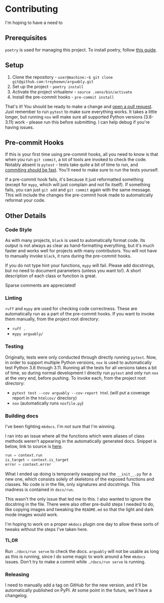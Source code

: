 # Contributing

I'm hoping to have a need to

## Prerequisites

`poetry` is used for managing this project. To install poetry, follow
[this guide](https://python-poetry.org/docs/#installation).

## Setup

1. Clone the repository - `user@machine:~$ git clone git@github.com:treykeown/arguably.git`
2. Set up the project - `poetry install`
3. Activate the project virtualenv - `source .venv/bin/activate`
4. Install the pre-commit hooks - `pre-commit install`

That's it! You should be ready to make a change and [open a pull request](https://github.com/treykeown/arguably/pulls).
Just remember to run `pytest` to make sure everything works. It takes a little longer, but running `nox` will make sure
all supported Python versions (3.8-3.11) work - please run this before submitting. I can help debug if you're having
issues.

## Pre-commit Hooks

If this is your first time using pre-commit hooks, all you need to know is that when you run `git commit`, a lot of
tools are invoked to check the code. Notably absent is `pytest` - tests take quite a bit of time to run, and
[commiting should be fast](https://github.com/pre-commit/pre-commit-hooks/issues/291#issuecomment-394167917). You'll
need to make sure to run the tests yourself.

If a pre-commit hook fails, it's because it just reformatted something (except for `mypy`, which will just complain and
not fix itself). If something fails, you can just `git add` and `git commit` again with the same message. This will
include the changes the pre-commit hook made to automatically reformat your code.

## Other Details

### Code Style

As with many projects, `black` is used to automatically format code. Its output is not always as clear as
hand-formatting everything, but it's much faster and works well for projects with many contributors. You will not have
to manually invoke `black`, it runs during the pre-commit hooks.

If you do not type hint your functions, `mypy` will fail. Please add docstrings, but no need to document parameters
(unless you want to!). A short description of each class or function is great.

Sparse comments are appreciated!

### Linting

`ruff` and `mypy` are used for checking code correctness. These are automatically run as a part of the pre-commit hooks.
If you want to invoke them manually, from the project root directory:

* `ruff .`
* `mypy arguably/`

### Testing

Originally, tests were only conducted through directly running `pytest`. Now, in order to support multiple Python
versions, `nox` is used to automatically test Python 3.8 through 3.11. Running all the tests for all versions takes a
bit of time, so during normal development I directly run `pytest` and only run `nox` at the very end, before pushing. To
invoke each, from the project root directory:

* `pytest test --cov arguably --cov-report html` (will put a coverage report in the `htmlcov/` directory)
* `nox` (automatically runs `noxfile.py`)

### Building docs

I've been fighting `mkdocs`. I'm not sure that I'm winning.

I ran into an issue where all the functions which were aliases of class methods weren't appearing in the automatically
generated docs. Snippet is below, link to source is [here](https://github.com/treykeown/arguably/blob/9c3655480aaa2bdd714db209de4ed7b74f8f1fd5/arguably/_context.py#L784-L786).

```python
run = context.run
is_target = context.is_target
error = context.error
```

What I ended up doing is temporarily swapping out the `__init__.py` for a new one, which consists solely of skeletons of
the exposed functions and classes. No code is in the file, only signatures and docstrings. This madness is contained in
`docs/run`.

This wasn't the only issue that led me to this. I also wanted to ignore the docstring in the file. There were also other
pre-build steps I needed to do, like copying images and tweaking the `README.md` so that the light and dark mode images
would work.

I'm hoping to work on a proper `mkdocs` plugin one day to allow these sorts of tweaks without the steps I've taken here.

#### TL;DR

Run `./docs/run serve` to check the docs. `arguably` will not be usable as long as this is running, since I do some
magic to work around a few `mkdocs` issues. Don't try to make a commit while `./docs/run serve` is running.

### Releasing

I need to manually add a tag on GitHub for the new version, and it'll be automatically published on PyPI. At some point
in the future, we'll have a changelog.
